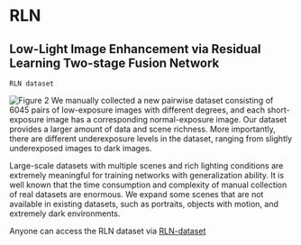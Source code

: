 # RLN
Low-Light Image Enhancement via Residual Learning Two-stage Fusion Network
---
`RLN dataset`  

![Figure 2](https://user-images.githubusercontent.com/66294411/144370042-b01c1e3a-4ef0-4cc2-be4e-f3e07f130246.png)
We manually collected a new pairwise dataset consisting of 6045 pairs of low-exposure images with different degrees, and each short-exposure image has a corresponding normal-exposure image. Our dataset provides a larger amount of data and scene richness. More importantly, there are different underexposure levels in the dataset, ranging from slightly underexposed images to dark images.  

Large-scale datasets with multiple scenes and rich lighting conditions are extremely meaningful for training networks with generalization ability. It is well known that the time consumption and complexity of manual collection of real datasets are enormous. We expand some scenes that are not available in existing datasets, such as portraits, objects with motion, and extremely dark environments.  

Anyone can access the RLN dataset via [RLN-dataset](https://ln5.sync.com/dl/c95536480/w727k27j-9rvqvbwd-6pq9d8jn-dizjaha7) 
